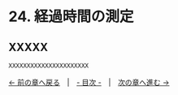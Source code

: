 ﻿# 24. 経過時間の測定

## XXXXX

```cpp
XXXXXXXXXXXXXXXXXXXXXX
```

[← 前の章へ戻る](Recorder.md)　|　[- 目次 -](Index.md)　|　[次の章へ進む →](HSV.md)